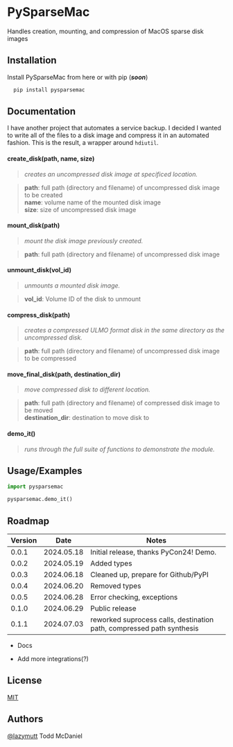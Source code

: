 
# PySparseMac

Handles creation, mounting, and compression of MacOS sparse disk images
## Installation

Install PySparseMac from here or with pip (***soon***)

```bash
  pip install pysparsemac
```

## Documentation

I have another project that automates a service backup. I decided I wanted to write all of the files to a disk image and compress it in an automated fashion. This is the result, a wrapper around `hdiutil`.

#### create_disk(path, name, size)
>*creates an uncompressed disk image at specificed location.*

>**path**: full path (directory and filename) of uncompressed disk image to be created  
>**name**: volume name of the mounted disk image  
>**size**: size of uncompressed disk image  

#### mount_disk(path)
>*mount the disk image previously created.*

>**path**: full path (directory and filename) of uncompressed disk image

#### unmount_disk(vol_id)
>*unmounts a mounted disk image.*

>**vol_id**: Volume ID of the disk to unmount

#### compress_disk(path)
>*creates a compressed ULMO format disk in the same directory as the uncompressed disk.*

>**path**: full path (directory and filename) of uncompressed disk image to be compressed

#### move_final_disk(path, destination_dir)
>*move compressed disk to different location.*

>**path**: full path (directory and filename) of compressed disk image to be moved  
>**destination_dir**: destination to move disk to  

#### demo_it()
>*runs through the full suite of functions to demonstrate the module.* 

## Usage/Examples

```python
import pysparsemac

pysparsemac.demo_it()
```


## Roadmap

Version | Date | Notes
------- | ---- | -----
0.0.1 | 2024.05.18 | Initial release, thanks PyCon24! Demo.
0.0.2 | 2024.05.19 | Added types
0.0.3 | 2024.06.18 | Cleaned up, prepare for Github/PyPI
0.0.4 | 2024.06.20 | Removed types
0.0.5 | 2024.06.28 | Error checking, exceptions
0.1.0 | 2024.06.29 | Public release
0.1.1 | 2024.07.03 | reworked suprocess calls, destination path, compressed path synthesis

- Docs

- Add more integrations(?)


## License

[MIT](https://choosealicense.com/licenses/mit/)


## Authors

[@lazymutt](https://www.github.com/lazymutt) Todd McDaniel
